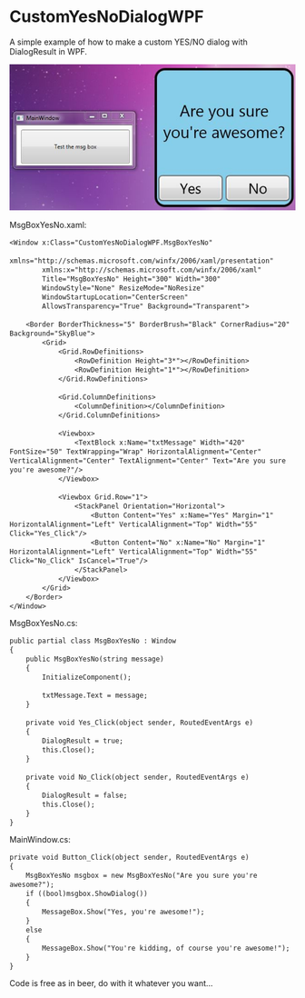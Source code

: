 CustomYesNoDialogWPF
====================

A simple example of how to make a custom YES/NO dialog with DialogResult in WPF.

![Screenshot](./screenshot.jpg)

MsgBoxYesNo.xaml:

    <Window x:Class="CustomYesNoDialogWPF.MsgBoxYesNo"
	        xmlns="http://schemas.microsoft.com/winfx/2006/xaml/presentation"
	        xmlns:x="http://schemas.microsoft.com/winfx/2006/xaml"
	        Title="MsgBoxYesNo" Height="300" Width="300"
	        WindowStyle="None" ResizeMode="NoResize"
	        WindowStartupLocation="CenterScreen"
	        AllowsTransparency="True" Background="Transparent">

	    <Border BorderThickness="5" BorderBrush="Black" CornerRadius="20" Background="SkyBlue">
	        <Grid>
	            <Grid.RowDefinitions>
	                <RowDefinition Height="3*"></RowDefinition>
	                <RowDefinition Height="1*"></RowDefinition>
	            </Grid.RowDefinitions>

	            <Grid.ColumnDefinitions>
	                <ColumnDefinition></ColumnDefinition>
	            </Grid.ColumnDefinitions>

	            <Viewbox>
	                <TextBlock x:Name="txtMessage" Width="420" FontSize="50" TextWrapping="Wrap" HorizontalAlignment="Center" VerticalAlignment="Center" TextAlignment="Center" Text="Are you sure you're awesome?"/>
	            </Viewbox>

	            <Viewbox Grid.Row="1">
	                <StackPanel Orientation="Horizontal">
	                    <Button Content="Yes" x:Name="Yes" Margin="1" HorizontalAlignment="Left" VerticalAlignment="Top" Width="55" Click="Yes_Click"/>
	                    <Button Content="No" x:Name="No" Margin="1" HorizontalAlignment="Left" VerticalAlignment="Top" Width="55" Click="No_Click" IsCancel="True"/>
	                </StackPanel>
	            </Viewbox>
	        </Grid>
	    </Border>
	</Window>

MsgBoxYesNo.cs:

    public partial class MsgBoxYesNo : Window
    {
        public MsgBoxYesNo(string message)
        {
            InitializeComponent();

            txtMessage.Text = message;
        }

        private void Yes_Click(object sender, RoutedEventArgs e)
        {
            DialogResult = true;
            this.Close();
        }

        private void No_Click(object sender, RoutedEventArgs e)
        {
            DialogResult = false;
            this.Close();
        }
    }

MainWindow.cs:

    private void Button_Click(object sender, RoutedEventArgs e)
    {
        MsgBoxYesNo msgbox = new MsgBoxYesNo("Are you sure you're awesome?");
        if ((bool)msgbox.ShowDialog())
        {
            MessageBox.Show("Yes, you're awesome!");
        }
        else
        {
            MessageBox.Show("You're kidding, of course you're awesome!");
        }
    }

Code is free as in beer, do with it whatever you want...